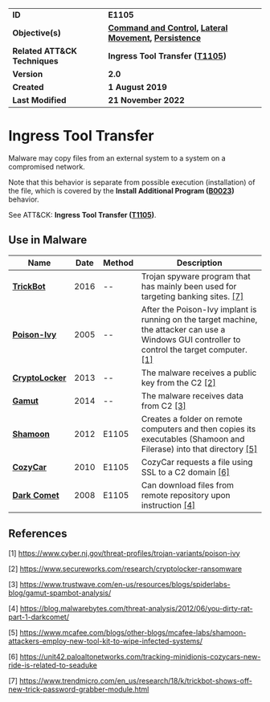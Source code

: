 <table>
<tr>
<td><b>ID</b></td>
<td><b>E1105</b></td>
</tr>
<tr>
<td><b>Objective(s)</b></td>
<td><b><a href="../command-and-control">Command and Control</a>, <a href="../lateral-movement">Lateral Movement</a>, <a href="../persistence">Persistence</a></b></td>
</tr>
<tr>
<td><b>Related ATT&CK Techniques</b></td>
<td><b>Ingress Tool Transfer (<a href="https://attack.mitre.org/techniques/T1105/">T1105</a>)</b></td>
</tr>
<tr>
<td><b>Version</b></td>
<td><b>2.0</b></td>
</tr>
<tr>
<td><b>Created</b></td>
<td><b>1 August 2019</b></td>
</tr>
<tr>
<td><b>Last Modified</b></td>
<td><b>21 November 2022</b></td>
</tr>
</table>


# Ingress Tool Transfer

Malware may copy files from an external system to a system on a compromised network. 

Note that this behavior is separate from possible execution (installation) of the file, which is covered by the **Install Additional Program ([B0023](../execution/install-additional-program.md))** behavior. 

See ATT&CK: **Ingress Tool Transfer ([T1105](https://attack.mitre.org/techniques/T1105/))**.

## Use in Malware

|Name|Date|Method|Description|
|---|---|---|---|
|[**TrickBot**](../xample-malware/trickbot.md)|2016|--|Trojan spyware program that has mainly been used for targeting banking sites. [[7]](#7)|
|[**Poison-Ivy**](../xample-malware/poison-ivy.md)|2005|--|After the Poison-Ivy implant is running on the target machine, the attacker can use a Windows GUI controller to control the target computer. [[1]](#1)|
|[**CryptoLocker**](../xample-malware/cryptolocker.md)|2013|--|The malware receives a public key from the C2 [[2]](#2)|
|[**Gamut**](../xample-malware/gamut.md)|2014|--|The malware receives data from C2 [[3]](#3)|
|[**Shamoon**](../xample-malware/shamoon.md)|2012|E1105|Creates a folder on remote computers and then copies its executables (Shamoon and Filerase) into that directory  [[5]](#5)|
|[**CozyCar**](../xample-malware/cozycar.md)|2010|E1105|CozyCar requests a file using SSL to a C2 domain [[6]](#6)|
|[**Dark Comet**](../xample-malware/dark-comet.md)|2008|E1105|Can download files from remote repository upon instruction  [[4]](#4)|

## References

<a name="1">[1]</a> https://www.cyber.nj.gov/threat-profiles/trojan-variants/poison-ivy

<a name="2">[2]</a> https://www.secureworks.com/research/cryptolocker-ransomware

<a name="3">[3]</a> https://www.trustwave.com/en-us/resources/blogs/spiderlabs-blog/gamut-spambot-analysis/

<a name="4">[4]</a> https://blog.malwarebytes.com/threat-analysis/2012/06/you-dirty-rat-part-1-darkcomet/

<a name="5">[5]</a> https://www.mcafee.com/blogs/other-blogs/mcafee-labs/shamoon-attackers-employ-new-tool-kit-to-wipe-infected-systems/

<a name="6">[6]</a> https://unit42.paloaltonetworks.com/tracking-minidionis-cozycars-new-ride-is-related-to-seaduke

<a name="7">[7]</a> https://www.trendmicro.com/en_us/research/18/k/trickbot-shows-off-new-trick-password-grabber-module.html

